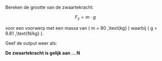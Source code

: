 Bereken de grootte van de zwaartekracht:

$$
F_z = m \cdot g
$$

voor een voorwerp met een massa van \( m = 80 \,\text{kg} \) waarbij \( g = 9.81 \,\text{N/kg} \).

Geef de output weer als:

**De zwaartekracht is gelijk aan ... N**

